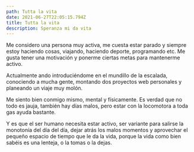 ```yaml
---
path: Tutta la vita
date: 2021-06-27T22:05:15.794Z
title: Tutta la vita
description: Speranza mi da vita
---
```

Me considero una persona muy activa, me cuesta estar parado y siempre estoy haciendo cosas, viajando, haciendo deporte, programando etc. Me gusta tener una motivación y ponerme ciertas metas para mantenerme activo. 

Actualmente ando introduciéndome en el mundillo de la escalada, conociendo a mucha gente, montando dos proyectos web personales y planeando un viaje muy molón.

Me siento bien conmigo mismo, mental y físicamente. Es verdad que no todo es jauja, también hay días malos, pero estar con la locomotora a toda gas ayuda bastante. 

Y es que el ser humano necesita estar activo, ser variante para salirse la monotonía del día del día, dejar atrás los malos momentos y aprovechar el pequeño espacio de tiempo que le da la vida, porque la vida como bien sabéis es una lenteja, o la tomas o la dejas.